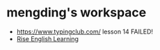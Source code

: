 # mengding's workspace

* https://www.typingclub.com/ lesson 14 FAILED!
* [Rise English Learning](RiseEnglish.md)
